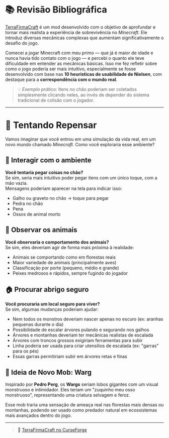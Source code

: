 # 📚 Revisão Bibliográfica

[TerraFirmaCraft](https://www.curseforge.com/minecraft/mc-mods/terrafirmacraft) é um mod desenvolvido com o objetivo de aprofundar e tornar mais realista a experiência de sobrevivência no *Minecraft*. Ele introduz diversas mecânicas complexas que aumentam significativamente o desafio do jogo.

Comecei a jogar Minecraft com meu primo — que já é maior de idade e nunca havia tido contato com o jogo — e percebi o quanto ele teve dificuldade em entender as mecânicas básicas. Isso me fez refletir sobre como o jogo poderia ser mais intuitivo, especialmente se fosse desenvolvido com base nas **10 heurísticas de usabilidade de Nielsen**, com destaque para a **correspondência com o mundo real**.

> 💡 *Exemplo prático:* Itens no chão poderiam ser coletados simplesmente clicando neles, ao invés de depender do sistema tradicional de colisão com o jogador.

---

# 🔁 Tentando Repensar

Vamos imaginar que você entrou em uma simulação da vida real, em um novo mundo chamado *Minecraft*. Como você exploraria esse ambiente?

## 🌿 Interagir com o ambiente

**Você tentaria pegar coisas no chão?**  
Se sim, seria mais intuitivo poder pegar itens com um único toque, com a mão vazia.  
Mensagens poderiam aparecer na tela para indicar isso:

- Galho ou graveto no chão → toque para pegar  
- Pedra no chão  
- Pena  
- Ossos de animal morto

## 🐾 Observar os animais

**Você observaria o comportamento dos animais?**  
Se sim, eles deveriam agir de forma mais próxima à realidade:

- Animais se comportando como em florestas reais  
- Maior variedade de animais (principalmente aves)  
- Classificação por porte (pequeno, médio e grande)  
- Peixes medrosos e rápidos, sempre fugindo do jogador

## 🏠 Procurar abrigo seguro

**Você procuraria um local seguro para viver?**  
Se sim, algumas mudanças poderiam ajudar:

- Nem todos os monstros deveriam nascer apenas no escuro (ex: aranhas pequenas durante o dia)
- Possibilidade de escalar árvores pulando e segurando nos galhos
- Árvores e montanhas deveriam ter mecânicas realistas de escalada
- Árvores com troncos grossos exigiriam ferramentas para subir
- Linha poderia ser usada para criar utensílios de escalada (ex: "garras" para os pés)
- Essas garras permitiriam subir em árvores retas e finas

## 🐺 Ideia de Novo Mob: Warg

Inspirado por **Pedro Perg**, os **Wargs** seriam lobos gigantes com um visual monstruoso e intimidador. Eles teriam um "zuquinho meu osso monstruoso", representando uma criatura selvagem e feroz.

Esse mob traria uma sensação de ameaça real nas florestas mais densas ou montanhas, podendo ser usado como predador natural em ecossistemas mais avançados dentro do jogo.


---

> 🔗 [TerraFirmaCraft no CurseForge](https://www.curseforge.com/minecraft/mc-mods/terrafirmacraft)
